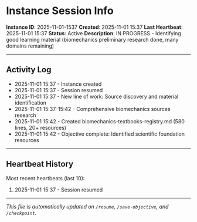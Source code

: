 # Instance Session Info

**Instance ID**: 2025-11-01-1537
**Created**: 2025-11-01 15:37
**Last Heartbeat**: 2025-11-01 15:37
**Status**: Active
**Description**: IN PROGRESS - Identifying good learning material (biomechanics preliminary research done, many domains remaining)

---

## Activity Log

- 2025-11-01 15:37 - Instance created
- 2025-11-01 15:37 - Session resumed
- 2025-11-01 15:37 - New line of work: Source discovery and material identification
- 2025-11-01 15:37-15:42 - Comprehensive biomechanics sources research
- 2025-11-01 15:42 - Created biomechanics-textbooks-registry.md (580 lines, 20+ resources)
- 2025-11-01 15:42 - Objective complete: Identified scientific foundation resources

---

## Heartbeat History

Most recent heartbeats (last 10):

1. 2025-11-01 15:37 - Session resumed

---

*This file is automatically updated on `/resume`, `/save-objective`, and `/checkpoint`.*
